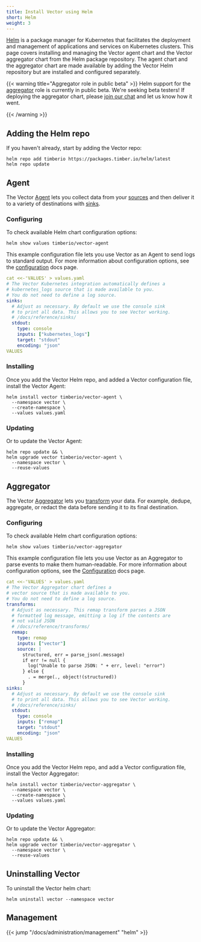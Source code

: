 ```yaml
---
title: Install Vector using Helm
short: Helm
weight: 3
---
```


[Helm] is a package manager for Kubernetes that facilitates the deployment and management of applications and services on Kubernetes clusters. This page covers installing and managing the Vector agent chart and the Vector aggregator chart from the Helm package repository. The agent chart and the aggregator chart are made available by adding the Vector Helm repository but are installed and configured separately.

{{< warning title="Aggregator role in public beta" >}}
Helm support for the [aggregator] role is currently in public beta. We're seeking beta testers! If deploying the aggregator chart, please [join our chat][chat] and let us know how it went.

[aggregator]: /docs/setup/deployment/roles/#aggregator
[chat]: https://chat.vector.dev
{{< /warning >}}

## Adding the Helm repo

If you haven't already, start by adding the Vector repo:

```shell
helm repo add timberio https://packages.timber.io/helm/latest
helm repo update
```

## Agent

The Vector [Agent] lets you collect data from your [sources] and then deliver it to a variety of destinations with [sinks].

### Configuring

To check available Helm chart configuration options:

```shell
helm show values timberio/vector-agent
```

This example configuration file lets you use Vector as an Agent to send logs to standard output. For more information about configuration options, see the [configuration] docs page.

```yaml
cat <<-'VALUES' > values.yaml
# The Vector Kubernetes integration automatically defines a
# kubernetes_logs source that is made available to you.
# You do not need to define a log source.
sinks:
  # Adjust as necessary. By default we use the console sink
  # to print all data. This allows you to see Vector working.
  # /docs/reference/sinks/
  stdout:
    type: console
    inputs: ["kubernetes_logs"]
    target: "stdout"
    encoding: "json"
VALUES
```

### Installing

Once you add the Vector Helm repo, and added a Vector configuration file, install the Vector Agent:

```shell
helm install vector timberio/vector-agent \
  --namespace vector \
  --create-namespace \
  --values values.yaml
```

### Updating

Or to update the Vector Agent:

```shell
helm repo update && \
helm upgrade vector timberio/vector-agent \
  --namespace vector \
  --reuse-values
```

## Aggregator

The Vector [Aggregator] lets you [transform] your data. For example, dedupe, aggregate, or redact the data before sending it to its final destination.

### Configuring

To check available Helm chart configuration options:

```shell
helm show values timberio/vector-aggregator
```

This example configuration file lets you use Vector as an Aggregator to parse events to make them human-readable. For more information about configuration options, see the [Configuration] docs page.

```yaml
cat <<-'VALUES' > values.yaml
# The Vector Aggregator chart defines a
# vector source that is made available to you.
# You do not need to define a log source.
transforms:
  # Adjust as necessary. This remap transform parses a JSON
  # formatted log message, emitting a log if the contents are
  # not valid JSON
  # /docs/reference/transforms/
  remap:
    type: remap
    inputs: ["vector"]
    source: |
      structured, err = parse_json(.message)
      if err != null {
        log("Unable to parse JSON: " + err, level: "error")
      } else {
        . = merge(., object!(structured))
      }
sinks:
  # Adjust as necessary. By default we use the console sink
  # to print all data. This allows you to see Vector working.
  # /docs/reference/sinks/
  stdout:
    type: console
    inputs: ["remap"]
    target: "stdout"
    encoding: "json"
VALUES
```

### Installing

Once you add the Vector Helm repo, and add a Vector configuration file, install the Vector Aggregator:

```shell
helm install vector timberio/vector-aggregator \
  --namespace vector \
  --create-namespace \
  --values values.yaml
```

### Updating

Or to update the Vector Aggregator:

```shell
helm repo update && \
helm upgrade vector timberio/vector-aggregator \
  --namespace vector \
  --reuse-values
```

## Uninstalling Vector

To uninstall the Vector helm chart:

```shell
helm uninstall vector --namespace vector 
```

## Management

{{< jump "/docs/administration/management" "helm" >}}

[helm]: https://helm.sh
[Configuration]: /docs/reference/configuration/
[Agent]: /docs/setup/deployment/roles/#agent
[sources]: /docs/reference/configuration/sources/
[sinks]: /docs/reference/configuration/sinks/
[Aggregator]: /docs/setup/deployment/roles/#aggregator 
[transform]: /docs/reference/configuration/transforms/
